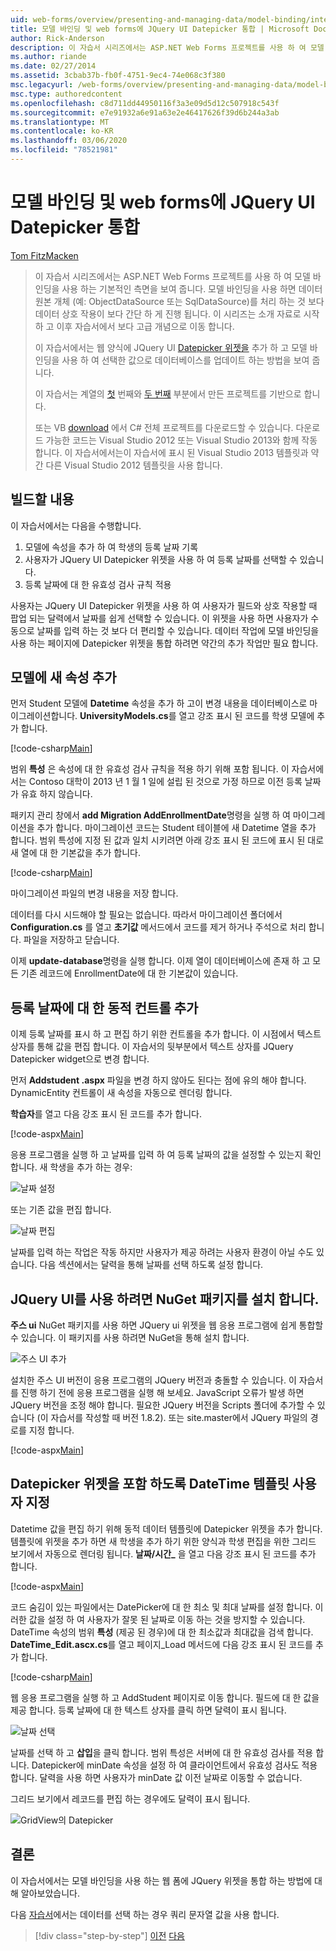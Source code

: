 ```yaml
---
uid: web-forms/overview/presenting-and-managing-data/model-binding/integrating-jquery-ui
title: 모델 바인딩 및 web forms에 JQuery UI Datepicker 통합 | Microsoft Docs
author: Rick-Anderson
description: 이 자습서 시리즈에서는 ASP.NET Web Forms 프로젝트를 사용 하 여 모델 바인딩을 사용 하는 기본적인 측면을 보여 줍니다. 모델 바인딩을 사용 하면 데이터 상호 작용이 더 간편 하 게-...
ms.author: riande
ms.date: 02/27/2014
ms.assetid: 3cbab37b-fb0f-4751-9ec4-74e068c3f380
msc.legacyurl: /web-forms/overview/presenting-and-managing-data/model-binding/integrating-jquery-ui
msc.type: authoredcontent
ms.openlocfilehash: c8d711dd44950116f3a3e09d5d12c507918c543f
ms.sourcegitcommit: e7e91932a6e91a63e2e46417626f39d6b244a3ab
ms.translationtype: MT
ms.contentlocale: ko-KR
ms.lasthandoff: 03/06/2020
ms.locfileid: "78521981"
---
```

# <a name="integrating-jquery-ui-datepicker-with-model-binding-and-web-forms"></a>모델 바인딩 및 web forms에 JQuery UI Datepicker 통합

[Tom FitzMacken](https://github.com/tfitzmac)

> 이 자습서 시리즈에서는 ASP.NET Web Forms 프로젝트를 사용 하 여 모델 바인딩을 사용 하는 기본적인 측면을 보여 줍니다. 모델 바인딩을 사용 하면 데이터 원본 개체 (예: ObjectDataSource 또는 SqlDataSource)를 처리 하는 것 보다 데이터 상호 작용이 보다 간단 하 게 진행 됩니다. 이 시리즈는 소개 자료로 시작 하 고 이후 자습서에서 보다 고급 개념으로 이동 합니다.
> 
> 이 자습서에서는 웹 양식에 JQuery UI [Datepicker 위젯을](http://jqueryui.com/datepicker/) 추가 하 고 모델 바인딩을 사용 하 여 선택한 값으로 데이터베이스를 업데이트 하는 방법을 보여 줍니다.
> 
> 이 자습서는 계열의 [첫](retrieving-data.md) 번째와 [두 번째](updating-deleting-and-creating-data.md) 부분에서 만든 프로젝트를 기반으로 합니다.
> 
> 또는 VB [download](https://go.microsoft.com/fwlink/?LinkId=286116) 에서 C# 전체 프로젝트를 다운로드할 수 있습니다. 다운로드 가능한 코드는 Visual Studio 2012 또는 Visual Studio 2013와 함께 작동 합니다. 이 자습서에서는이 자습서에 표시 된 Visual Studio 2013 템플릿과 약간 다른 Visual Studio 2012 템플릿을 사용 합니다.

## <a name="what-youll-build"></a>빌드할 내용

이 자습서에서는 다음을 수행합니다.

1. 모델에 속성을 추가 하 여 학생의 등록 날짜 기록
2. 사용자가 JQuery UI Datepicker 위젯을 사용 하 여 등록 날짜를 선택할 수 있습니다.
3. 등록 날짜에 대 한 유효성 검사 규칙 적용

사용자는 JQuery UI Datepicker 위젯을 사용 하 여 사용자가 필드와 상호 작용할 때 팝업 되는 달력에서 날짜를 쉽게 선택할 수 있습니다. 이 위젯을 사용 하면 사용자가 수동으로 날짜를 입력 하는 것 보다 더 편리할 수 있습니다. 데이터 작업에 모델 바인딩을 사용 하는 페이지에 Datepicker 위젯을 통합 하려면 약간의 추가 작업만 필요 합니다.

## <a name="add-a-new-property-to-the-model"></a>모델에 새 속성 추가

먼저 Student 모델에 **Datetime** 속성을 추가 하 고이 변경 내용을 데이터베이스로 마이그레이션합니다. **UniversityModels.cs**를 열고 강조 표시 된 코드를 학생 모델에 추가 합니다.

[!code-csharp[Main](integrating-jquery-ui/samples/sample1.cs?highlight=16-18)]

범위 **특성** 은 속성에 대 한 유효성 검사 규칙을 적용 하기 위해 포함 됩니다. 이 자습서에서는 Contoso 대학이 2013 년 1 월 1 일에 설립 된 것으로 가정 하므로 이전 등록 날짜가 유효 하지 않습니다.

패키지 관리 창에서 **add Migration AddEnrollmentDate**명령을 실행 하 여 마이그레이션을 추가 합니다. 마이그레이션 코드는 Student 테이블에 새 Datetime 열을 추가 합니다. 범위 특성에 지정 된 값과 일치 시키려면 아래 강조 표시 된 코드에 표시 된 대로 새 열에 대 한 기본값을 추가 합니다.

[!code-csharp[Main](integrating-jquery-ui/samples/sample2.cs?highlight=11)]

마이그레이션 파일의 변경 내용을 저장 합니다.

데이터를 다시 시드해야 할 필요는 없습니다. 따라서 마이그레이션 폴더에서 **Configuration.cs** 를 열고 **초기값** 메서드에서 코드를 제거 하거나 주석으로 처리 합니다. 파일을 저장하고 닫습니다.

이제 **update-database**명령을 실행 합니다. 이제 열이 데이터베이스에 존재 하 고 모든 기존 레코드에 EnrollmentDate에 대 한 기본값이 있습니다.

## <a name="add-dynamic-controls-for-enrollment-date"></a>등록 날짜에 대 한 동적 컨트롤 추가

이제 등록 날짜를 표시 하 고 편집 하기 위한 컨트롤을 추가 합니다. 이 시점에서 텍스트 상자를 통해 값을 편집 합니다. 이 자습서의 뒷부분에서 텍스트 상자를 JQuery Datepicker widget으로 변경 합니다.

먼저 **Addstudent .aspx** 파일을 변경 하지 않아도 된다는 점에 유의 해야 합니다. DynamicEntity 컨트롤이 새 속성을 자동으로 렌더링 합니다.

**학습자**를 열고 다음 강조 표시 된 코드를 추가 합니다.

[!code-aspx[Main](integrating-jquery-ui/samples/sample3.aspx?highlight=13)]

응용 프로그램을 실행 하 고 날짜를 입력 하 여 등록 날짜의 값을 설정할 수 있는지 확인 합니다. 새 학생을 추가 하는 경우:

![날짜 설정](integrating-jquery-ui/_static/image1.png)

또는 기존 값을 편집 합니다.

![날짜 편집](integrating-jquery-ui/_static/image2.png)

날짜를 입력 하는 작업은 작동 하지만 사용자가 제공 하려는 사용자 환경이 아닐 수도 있습니다. 다음 섹션에서는 달력을 통해 날짜를 선택 하도록 설정 합니다.

## <a name="install-nuget-package-to-work-with-jquery-ui"></a>JQuery UI를 사용 하려면 NuGet 패키지를 설치 합니다.

**주스 ui** NuGet 패키지를 사용 하면 JQuery ui 위젯을 웹 응용 프로그램에 쉽게 통합할 수 있습니다. 이 패키지를 사용 하려면 NuGet을 통해 설치 합니다.

![주스 UI 추가](integrating-jquery-ui/_static/image3.png)

설치한 주스 UI 버전이 응용 프로그램의 JQuery 버전과 충돌할 수 있습니다. 이 자습서를 진행 하기 전에 응용 프로그램을 실행 해 보세요. JavaScript 오류가 발생 하면 JQuery 버전을 조정 해야 합니다. 필요한 JQuery 버전을 Scripts 폴더에 추가할 수 있습니다 (이 자습서를 작성할 때 버전 1.8.2). 또는 site.master에서 JQuery 파일의 경로를 지정 합니다.

[!code-aspx[Main](integrating-jquery-ui/samples/sample4.aspx)]

## <a name="customize-datetime-template-to-include-datepicker-widget"></a>Datepicker 위젯을 포함 하도록 DateTime 템플릿 사용자 지정

Datetime 값을 편집 하기 위해 동적 데이터 템플릿에 Datepicker 위젯을 추가 합니다. 템플릿에 위젯을 추가 하면 새 학생을 추가 하기 위한 양식과 학생 편집을 위한 그리드 보기에서 자동으로 렌더링 됩니다. **날짜/시간\_** 을 열고 다음 강조 표시 된 코드를 추가 합니다.

[!code-aspx[Main](integrating-jquery-ui/samples/sample5.aspx?highlight=3)]

코드 숨김이 있는 파일에서는 DatePicker에 대 한 최소 및 최대 날짜를 설정 합니다. 이러한 값을 설정 하 여 사용자가 잘못 된 날짜로 이동 하는 것을 방지할 수 있습니다. DateTime 속성의 범위 **특성** (제공 된 경우)에 대 한 최소값과 최대값을 검색 합니다. **DateTime\_Edit.ascx.cs**를 열고 페이지\_Load 메서드에 다음 강조 표시 된 코드를 추가 합니다.

[!code-csharp[Main](integrating-jquery-ui/samples/sample6.cs?highlight=9-14)]

웹 응용 프로그램을 실행 하 고 AddStudent 페이지로 이동 합니다. 필드에 대 한 값을 제공 합니다. 등록 날짜에 대 한 텍스트 상자를 클릭 하면 달력이 표시 됩니다.

![날짜 선택](integrating-jquery-ui/_static/image4.png)

날짜를 선택 하 고 **삽입**을 클릭 합니다. 범위 특성은 서버에 대 한 유효성 검사를 적용 합니다. Datepicker에 minDate 속성을 설정 하 여 클라이언트에서 유효성 검사도 적용 합니다. 달력을 사용 하면 사용자가 minDate 값 이전 날짜로 이동할 수 없습니다.

그리드 보기에서 레코드를 편집 하는 경우에도 달력이 표시 됩니다.

![GridView의 Datepicker](integrating-jquery-ui/_static/image5.png)

## <a name="conclusion"></a>결론

이 자습서에서는 모델 바인딩을 사용 하는 웹 폼에 JQuery 위젯을 통합 하는 방법에 대해 알아보았습니다.

다음 [자습서](using-query-string-values-to-retrieve-data.md)에서는 데이터를 선택 하는 경우 쿼리 문자열 값을 사용 합니다.

> [!div class="step-by-step"]
> [이전](sorting-paging-and-filtering-data.md)
> [다음](using-query-string-values-to-retrieve-data.md)
